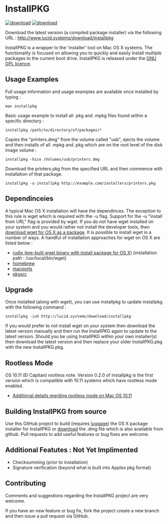 #  InstallPKG  #

[![download](http://lucid.systems/images/multi/download.png)](http://www.lucid.systems/download/installpkg) [![download](http://lucid.systems/images/multi/apple_package.png)](http://www.lucid.systems/download/installpkg)

Download the latest version (a compiled package installer) via the following URL : 
http://www.lucid.systems/download/installpkg

InstallPKG is a wrapper to the 'installer' tool on Mac OS X systems. The functionality is focused on allowing you to quickly and easily install multiple packages to the current boot drive.  InstallPKG is released under the [GNU GPL licence][8].

Usage Examples
--------------
Full usage information and usage examples are available once installed by typing : 

    man installpkg

Basic usage example to install all .pkg and .mpkg files found within a specific directory :

    installpkg /path/to/directory/of/packages/*

Copies the "printers.dmg" from the volume called "usb", ejects the volume and then installs of all .mpkg and .pkg which are on the root level of the disk image volume :

    installpkg -hice /Volumes/usb/printers.dmg

Download the printers.pkg from the specified URL and then commence with installation of that package.

    installpkg -u installpkg http://example.com/installers/printers.pkg

Dependinceies
-------------
A typical Mac OS X installation will have the dependinces. The exception to this rule is wget which is required with the -u flag. Support for the -u "install from URL" flag is provided by wget. If you do not have wget installed on your system and you would rather not install the developer tools, then [download wget for OS X as a package][3]. It is possible to install wget in a number of ways. A handful of installation approaches for wget on OS X are listed below :
 * [rudix (pre-built wget binary with install package for OS X)][3] (installation path : /usr/local/bin/wget)
 * [homebrew][2]
 * [macports][1]
 * [pkgsrc][7]

Upgrade
---------
Once installed (along with wget), you can use installpkg to update installpkg with the following command : 

    installpkg -iuh http://lucid.systems/download/installpkg

If you would prefer to not install wget on your system then download the latest version manually and then run the InstallPKG again to update to the latest version.
Should you be using InstallPKG within your own installer(s) then download the latest version and then replace your older InstallPKG.pkg with the new InstallPKG.pkg.

Rootless Mode 
-------------------
OS 10.11 (El Capitan) rootless note. Version 0.2.0 of installpkg is the first version which is compatible with 10.11 systems which have rootless mode enabled. 
  * [Additional details regrding rootless mode on Mac OS 10.11][6]


Building InstallPKG from source
-----------------------------------
Use this GitHub project to build (requires [luggage][4]) the OS X package installer for InstallPKG or [download][5] the .dmg file which is also available from github. Pull requests to add useful features or bug fixes are welcome.


Additional Featutes : Not Yet Implimented
------------------------------------------------
  - Checksumming (prior to installation)
  - Signature verification (beyond what is built into Apples pkg format)

Contributing
------------
Comments and suggestions regarding the InstallPKG project are very welcome. 

If you have an new feature or bug fix, fork the project create a new branch and then issue a pull request via GitHub.


  [1]: https://www.macports.org
  [2]: http://brew.sh
  [3]: http://rudix.org/packages/wget.html
  [4]: https://github.com/unixorn/luggage
  [5]: http://www.lucid.systems/download/installpkg
  [6]: https://georgegarside.com/blog/osx/package-incompatible-installer/
  [7]: https://pkgsrc.joyent.com/install-on-osx/
  [8]: https://www.gnu.org/copyleft/gpl-3.0.html
  
  
